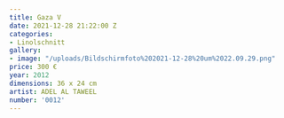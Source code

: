 ```yaml
---
title: Gaza V
date: 2021-12-28 21:22:00 Z
categories:
- Linolschnitt
gallery:
- image: "/uploads/Bildschirmfoto%202021-12-28%20um%2022.09.29.png"
price: 300 €
year: 2012
dimensions: 36 x 24 cm
artist: ADEL AL TAWEEL
number: '0012'
---
```



